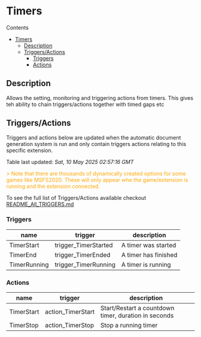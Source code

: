 <!-- this file will be auto updated for triggers and actions when the apidocs automatic
document builder is run.
To have the triggers and actions inserted do not remove the tags 'ReplaceTAGFor...' below
To run go to 'StreamRoller\docs\apidocs' and run 'node readmebuilder.mjs'
The script will parse files in the extensions directory looking for "triggersandactions ="
if found it will attempt to load hte file and use the exported 'triggersandactions' variable
to create the tables shown in the parsed README.md files
This was the only way I could find to autoupdate the triggers and actions lists
 -->
# Timers

Contents

- [Timers](#timers)
  - [Description](#description)
  - [Triggers/Actions](#triggersactions)
    - [Triggers](#triggers)
    - [Actions](#actions)

## Description

Allows the setting, monitoring and triggering actions from timers. This gives teh ability to chain triggers/actions together with timed gaps etc

## Triggers/Actions



Triggers and actions below are updated when the automatic document generation system is run and only contain triggers actions relating to this specific extension.

Table last updated: *Sat, 10 May 2025 02:57:16 GMT*

<div style='color:orange'>> Note that there are thousands of dynamically created options for some games like MSFS2020. These will only appear whe the game/extension is running and the extension connected.</div>

To see the full list of Triggers/Actions available checkout [README_All_TRIGGERS.md](https://github.com/SilenusTA/StreamRoller/blob/master/README_All_TRIGGERS.md)

### Triggers

| name | trigger | description |
| --- | --- | --- |
| TimerStart | trigger_TimerStarted | A timer was started |
| TimerEnd | trigger_TimerEnded | A timer has finished |
| TimerRunning | trigger_TimerRunning | A timer is running |


### Actions

| name | trigger | description |
| --- | --- | --- |
| TimerStart | action_TimerStart | Start/Restart a countdown timer, duration in seconds |
| TimerStop | action_TimerStop | Stop a running timer |

